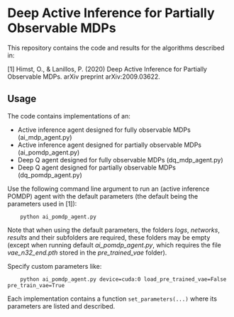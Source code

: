 # Deep Active Inference for Partially Observable MDPs

This repository contains the code and results for the algorithms described in:

[1] Himst, O., & Lanillos, P. (2020) Deep Active Inference for Partially Observable MDPs. arXiv preprint arXiv:2009.03622.

## Usage
The code contains implementations of an:
- Active inference agent designed for fully observable MDPs (ai_mdp_agent.py)
- Active inference agent designed for partially observable MDPs (ai_pomdp_agent.py)
- Deep Q agent designed for fully observable MDPs (dq_mdp_agent.py)
- Deep Q agent designed for partially observable MDPs (dq_pomdp_agent.py)

Use the following command line argument to run an (active inference POMDP) agent with the default parameters (the default being the parameters used in [1]):

```
	python ai_pomdp_agent.py
```
Note that when using the default parameters, the folders *logs*, *networks*, *results* and their subfolders are required,
 these folders may be empty (except when running default *ai_pomdp_agent.py*, which requires the file *vae_n32_end.pth* stored in the *pre_trained_vae* folder).

Specify custom parameters like:

```
	python ai_pomdp_agent.py device=cuda:0 load_pre_trained_vae=False pre_train_vae=True
```

Each implementation contains a function ```set_parameters(...)``` where its parameters are listed and described.
